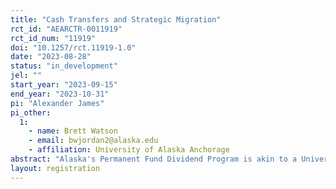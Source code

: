 ```yaml
---
title: "Cash Transfers and Strategic Migration"
rct_id: "AEARCTR-0011919"
rct_id_num: "11919"
doi: "10.1257/rct.11919-1.0"
date: "2023-08-28"
status: "in_development"
jel: ""
start_year: "2023-09-15"
end_year: "2023-10-31"
pi: "Alexander James"
pi_other:
  1:
    - name: Brett Watson
    - email: bwjordan2@alaska.edu
    - affiliation: University of Alaska Anchorage
abstract: "Alaska's Permanent Fund Dividend Program is akin to a Universal Cash-Transfer program, paying (virtually) every Alaskan resident $2,000 per year. Yet, little is known about whether this program influences people's migration decisions. Whereas existing literature suggests people do move for financial gain (e.g., to receive a tax cut), cash transfers may create alternative behavioral responses. Herein we survey roughly 4000 people on Prolific to gauge their preference for - and stated willingness to move for -  equivalently-sized cash transfers and tax cuts. Conventional economic theory suggests people should view tax cuts and cash transfers similarly. However, we hypothesize that loss aversion, employment status, income, parenthood and political ideology may all cause people to view such programs differently. Any documented lack of fungibility will be explored using  the observed heterogeneity of the subject pool."
layout: registration
---
```


